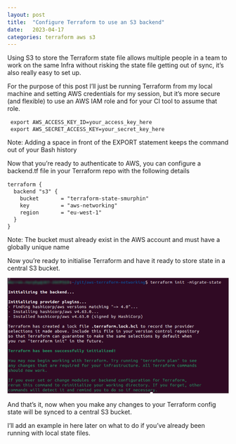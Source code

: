 ```yaml
---
layout: post
title:  "Configure Terraform to use an S3 backend"
date:   2023-04-17
categories: terraform aws s3
---
```


Using S3 to store the Terraform state file allows multiple people in a team to work on the same Infra without risking the state file getting out of sync, it’s also really easy to set up.

For the purpose of this post I’ll just be running Terraform from my local machine and setting AWS credentials for my session, but it’s more secure (and flexible) to use an AWS IAM role and for your CI tool to assume that role.
```
 export AWS_ACCESS_KEY_ID=your_access_key_here
 export AWS_SECRET_ACCESS_KEY=your_secret_key_here
```
Note: Adding a space in front of the EXPORT statement keeps the command out of your Bash history

Now that you’re ready to authenticate to AWS, you can configure a backend.tf file in your Terraform repo with the following details

```
terraform {
  backend "s3" {
    bucket       = "terraform-state-smurphin"
    key          = "aws-networking"
    region       = "eu-west-1"
  }
}
```
Note: The bucket must already exist in the AWS account and must have a globally unique name

Now you’re ready to initialise Terraform and have it ready to store state in a central S3 bucket.

![Terminal output](/assets/images/terminal_output1.png)

And that’s it, now when you make any changes to your Terraform config state will be synced to a central S3 bucket.

I’ll add an example in here later on what to do if you’ve already been running with local state files.